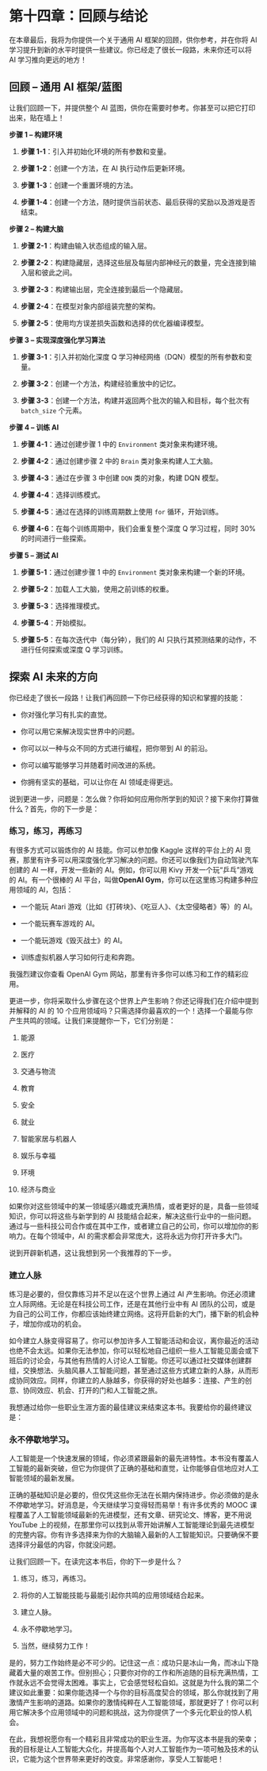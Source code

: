 

# 第十四章：回顾与结论

在本章最后，我将为你提供一个关于通用 AI 框架的回顾，供你参考，并在你将 AI 学习提升到新的水平时提供一些建议。你已经走了很长一段路，未来你还可以将 AI 学习推向更远的地方！

## 回顾 – 通用 AI 框架/蓝图

让我们回顾一下，并提供整个 AI 蓝图，供你在需要时参考。你甚至可以把它打印出来，贴在墙上！

**步骤 1 – 构建环境**

1.  **步骤 1-1**：引入并初始化环境的所有参数和变量。

1.  **步骤 1-2**：创建一个方法，在 AI 执行动作后更新环境。

1.  **步骤 1-3**：创建一个重置环境的方法。

1.  **步骤 1-4**：创建一个方法，随时提供当前状态、最后获得的奖励以及游戏是否结束。

**步骤 2 – 构建大脑**

1.  **步骤 2-1**：构建由输入状态组成的输入层。

1.  **步骤 2-2**：构建隐藏层，选择这些层及每层内部神经元的数量，完全连接到输入层和彼此之间。

1.  **步骤 2-3**：构建输出层，完全连接到最后一个隐藏层。

1.  **步骤 2-4**：在模型对象内部组装完整的架构。

1.  **步骤 2-5**：使用均方误差损失函数和选择的优化器编译模型。

**步骤 3 – 实现深度强化学习算法**

1.  **步骤 3-1**：引入并初始化深度 Q 学习神经网络（DQN）模型的所有参数和变量。

1.  **步骤 3-2**：创建一个方法，构建经验重放中的记忆。

1.  **步骤 3-3**：创建一个方法，构建并返回两个批次的输入和目标，每个批次有 `batch_size` 个元素。

**步骤 4 – 训练 AI**

1.  **步骤 4-1**：通过创建步骤 1 中的 `Environment` 类对象来构建环境。

1.  **步骤 4-2**：通过创建步骤 2 中的 `Brain` 类对象来构建人工大脑。

1.  **步骤 4-3**：通过在步骤 3 中创建 `DQN` 类的对象，构建 DQN 模型。

1.  **步骤 4-4**：选择训练模式。

1.  **步骤 4-5**：通过在选择的训练周期数上使用 `for` 循环，开始训练。

1.  **步骤 4-6**：在每个训练周期中，我们会重复整个深度 Q 学习过程，同时 30% 的时间进行一些探索。

**步骤 5 – 测试 AI**

1.  **步骤 5-1**：通过创建步骤 1 中的 `Environment` 类对象来构建一个新的环境。

1.  **步骤 5-2**：加载人工大脑，使用之前训练的权重。

1.  **步骤 5-3**：选择推理模式。

1.  **步骤 5-4**：开始模拟。

1.  **步骤 5-5**：在每次迭代中（每分钟），我们的 AI 只执行其预测结果的动作，不进行任何探索或深度 Q 学习训练。

## 探索 AI 未来的方向

你已经走了很长一段路！让我们再回顾一下你已经获得的知识和掌握的技能：

+   你对强化学习有扎实的直觉。

+   你可以用它来解决现实世界中的问题。

+   你可以以一种与众不同的方式进行编程，把你带到 AI 的前沿。

+   你可以编写能够学习并随着时间改进的系统。

+   你拥有坚实的基础，可以让你在 AI 领域走得更远。

说到更进一步，问题是：怎么做？你将如何应用你所学到的知识？接下来你打算做什么？首先，你的下一步是：

### 练习，练习，再练习

有很多方式可以锻炼你的 AI 技能。你可以参加像 Kaggle 这样的平台上的 AI 竞赛，那里有许多可以用深度强化学习解决的问题。你还可以像我们为自动驾驶汽车创建的 AI 一样，开发一些新的 AI。例如，你可以用 Kivy 开发一个玩“乒乓”游戏的 AI。有一个很棒的 AI 平台，叫做**OpenAI Gym**，你可以在这里练习构建多种应用领域的 AI，包括：

+   一个能玩 Atari 游戏（比如《打砖块》、《吃豆人》、《太空侵略者》等）的 AI。

+   一个能玩赛车游戏的 AI。

+   一个能玩游戏《毁灭战士》的 AI。

+   训练虚拟机器人学习如何行走和奔跑。

我强烈建议你查看 OpenAI Gym 网站，那里有许多你可以练习和工作的精彩应用。

更进一步，你将采取什么步骤在这个世界上产生影响？你还记得我们在介绍中提到并解释的 AI 的 10 个应用领域吗？只需选择你最喜欢的一个！选择一个最能与你产生共鸣的领域。让我们来提醒你一下，它们分别是：

1.  能源

1.  医疗

1.  交通与物流

1.  教育

1.  安全

1.  就业

1.  智能家居与机器人

1.  娱乐与幸福

1.  环境

1.  经济与商业

如果你对这些领域中的某一领域感兴趣或充满热情，或者更好的是，具备一些领域知识，你可以将这些与新学到的 AI 技能结合起来，解决这些行业中的一些问题。通过与一些科技公司合作或在其中工作，或者建立自己的公司，你可以增加你的影响力。在每个领域中，AI 的需求都会非常庞大，这将永远为你打开许多大门。

说到开辟新机遇，这让我想到另一个我推荐的下一步。

### 建立人脉

练习是必要的，但仅靠练习并不足以在这个世界上通过 AI 产生影响。你还必须建立人际网络。无论是在科技公司工作，还是在其他行业中有 AI 团队的公司，或是为自己的公司工作，你都应该始终建立网络。这将开启新的大门，播下新的机会种子，增加你成功的机会。

如今建立人脉变得容易了。你可以参加许多人工智能活动和会议，离你最近的活动也绝不会太远。如果你无法参加，你可以轻松地自己组织一些人工智能见面会或下班后的讨论会，与其他有热情的人讨论人工智能。你还可以通过社交媒体创建群组，交换想法、头脑风暴人工智能问题，甚至通过这些方式建立新的人脉，从而形成协同效应。同样，你建立的人脉越多，你获得的好处也越多：连接、产生的创意、协同效应、机会、打开的门和人工智能之旅。

我想通过给你一些职业生涯方面的最佳建议来结束这本书。我要给你的最终建议是：

### 永不停歇地学习。

人工智能是一个快速发展的领域，你必须紧跟最新的最先进特性。本书没有覆盖人工智能的最新突破，但它为你提供了正确的基础和直觉，让你能够自信地应对人工智能领域的最新发展。

正确的基础知识是必要的，但仅凭这些你无法在长期内保持进步。你必须做的是永不停歇地学习。好消息是，今天继续学习变得轻而易举！有许多优秀的 MOOC 课程覆盖了人工智能领域最新的先进模型，还有文章、研究论文、博客，更不用说 YouTube 上的视频，在那里你可以找到从零开始讲解人工智能理论到最先进模型的完整内容。你有许多选择来为你的大脑输入最新的人工智能知识。只要确保不要选择评分最低的内容，你就没问题。

让我们回顾一下。在读完这本书后，你的下一步是什么？

1.  练习，练习，再练习。

1.  将你的人工智能技能与最能引起你共鸣的应用领域结合起来。

1.  建立人脉。

1.  永不停歇地学习。

1.  当然，继续努力工作！

是的，努力工作始终是必不可少的。记住这一点：成功只是冰山一角，而冰山下隐藏着大量的艰苦工作。但别担心；只要你对你的工作和所追随的目标充满热情，工作就永远不会觉得太困难。事实上，它会感觉轻松自如。这就是为什么我的第二个建议如此重要：如果你能选择一个与你的目标高度契合的领域，那么你就找到了用激情产生影响的道路。如果你的激情纯粹在人工智能领域，那就更好了！你可以利用它解决多个应用领域中的问题和挑战，这为你提供了一个多元化职业的惊人机会。

在此，我想祝愿你有一个精彩且非常成功的职业生涯。为你写这本书是我的荣幸；我的目标是让人工智能大众化，并提高每个人对人工智能作为一项可触及技术的认识，它能为这个世界带来更好的改变。非常感谢你，享受人工智能吧！
